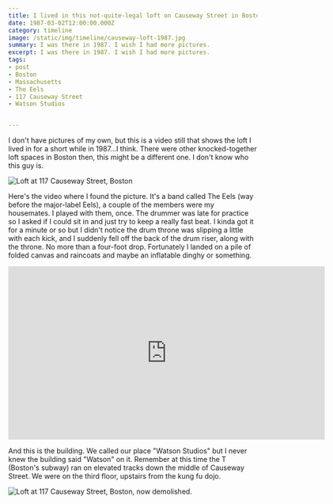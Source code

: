 ```yaml
---
title: I lived in this not-quite-legal loft on Causeway Street in Boston.
date: 1987-03-02T12:00:00.000Z
category: timeline
image: /static/img/timeline/causeway-loft-1987.jpg
summary: I was there in 1987. I wish I had more pictures.
excerpt: I was there in 1987. I wish I had more pictures.
tags:
- post
- Boston
- Massachusetts
- The Eels
- 117 Causeway Street
- Watson Studios


---
```

I don't have pictures of my own, but this is a video still that shows the loft I lived in for a short while in 1987...I think. There were other knocked-together loft spaces in Boston then, this might be a different one. I don't know who this guy is.

![Loft at 117 Causeway Street, Boston](/static/img/timeline/causeway-loft-1987.jpg)

Here's the video where I found the picture. It's a band called The Eels (way before the major-label Eels), a couple of the members were my housemates. I played with them, once. The drummer was late for practice so I asked if I could sit in and just try to keep a really fast beat. I kinda got it for a minute or so but I didn't notice the drum throne was slipping a little with each kick, and I suddenly fell off the back of the drum riser, along with the throne. No more than a four-foot drop. Fortunately I landed on a pile of folded canvas and raincoats and maybe an inflatable dinghy or something. 

<iframe width="640" height="350" src="https://www.youtube.com/embed/ezXcMf1LEgs" frameborder="0" allow="accelerometer; autoplay; clipboard-write; encrypted-media; gyroscope; picture-in-picture" allowfullscreen></iframe>

And this is the building. We called our place "Watson Studios" but I never knew the building said "Watson" on it. Remember at this time the T (Boston's subway) ran on elevated tracks down the middle of Causeway Street. We were on the third floor, upstairs from the kung fu dojo.

![Loft at 117 Causeway Street, Boston, now demolished.](/static/img/timeline/117-causeway-boston.jpg)
